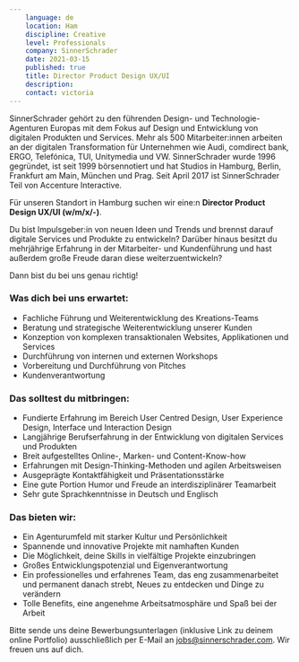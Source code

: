 ```yaml
---
    language: de
    location: Ham
    discipline: Creative
    level: Professionals
    company: SinnerSchrader
    date: 2021-03-15
    published: true
    title: Director Product Design UX/UI
    description: 
    contact: victoria
---
```


SinnerSchrader gehört zu den führenden Design- und Technologie-Agenturen Europas mit dem Fokus auf Design und Entwicklung von digitalen Produkten und Services. Mehr als 500 Mitarbeiter:innen arbeiten an der digitalen Transformation für Unternehmen wie Audi, comdirect bank, ERGO, Telefónica, TUI, Unitymedia und VW. SinnerSchrader wurde 1996 gegründet, ist seit 1999 börsennotiert und hat Studios in Hamburg, Berlin, Frankfurt am Main, München und Prag. Seit April 2017 ist SinnerSchrader Teil von Accenture Interactive.

Für unseren Standort in Hamburg suchen wir eine:n **Director Product Design UX/UI (w/m/x/-)**.

Du bist Impulsgeber:in von neuen Ideen und Trends und brennst darauf digitale Services und Produkte zu entwickeln? Darüber hinaus besitzt du mehrjährige Erfahrung in der Mitarbeiter- und Kundenführung und hast außerdem große Freude daran diese weiterzuentwickeln? 
 
Dann bist du bei uns genau richtig!

### Was dich bei uns erwartet:

- Fachliche Führung und Weiterentwicklung des Kreations-Teams
- Beratung und strategische Weiterentwicklung unserer Kunden
- Konzeption von komplexen transaktionalen Websites, Applikationen und  Services
- Durchführung von internen und externen Workshops
- Vorbereitung und Durchführung von Pitches
- Kundenverantwortung

### Das solltest du mitbringen:

- Fundierte Erfahrung im Bereich User Centred Design, User Experience Design, Interface und Interaction Design
- Langjährige Berufserfahrung in der Entwicklung von digitalen Services und Produkten
- Breit aufgestelltes Online-, Marken- und Content-Know-how
- Erfahrungen mit Design-Thinking-Methoden und agilen Arbeitsweisen
- Ausgeprägte Kontaktfähigkeit und Präsentationsstärke
- Eine gute Portion Humor und Freude an interdisziplinärer Teamarbeit
- Sehr gute Sprachkenntnisse in Deutsch und Englisch

### Das bieten wir:

- Ein Agenturumfeld mit starker Kultur und Persönlichkeit
- Spannende und innovative Projekte mit namhaften Kunden
- Die Möglichkeit, deine Skills in vielfältige Projekte einzubringen
- Großes Entwicklungspotenzial und Eigenverantwortung
- Ein professionelles und erfahrenes Team, das eng zusammenarbeitet und permanent danach strebt, Neues zu entdecken und Dinge zu verändern
- Tolle Benefits, eine angenehme Arbeitsatmosphäre und Spaß bei der Arbeit

Bitte sende uns deine Bewerbungsunterlagen (inklusive Link zu deinem online Portfolio) ausschließlich per E-Mail an <jobs@sinnerschrader.com>. Wir freuen uns auf dich.
